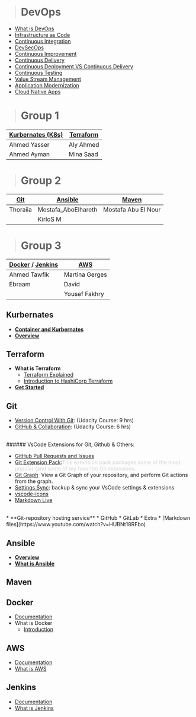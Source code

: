 > # **DevOps**

* [What is DevOps](https://www.youtube.com/watch?v=UbtB4sMaaNM&list=PLOspHqNVtKAAm1dmyiR9WMmw1UBoOwZVj)
* [Infrastructure as Code](https://www.youtube.com/watch?v=zWw2wuiKd5o&list=PLOspHqNVtKAAm1dmyiR9WMmw1UBoOwZVj&index=2)
* [Continuous Integration](https://www.youtube.com/watch?v=1er2cjUq1UI&list=PLOspHqNVtKAAm1dmyiR9WMmw1UBoOwZVj&index=3)
* [DevSecOps](https://www.youtube.com/watch?v=J73MELGF6u0&list=PLOspHqNVtKAAm1dmyiR9WMmw1UBoOwZVj&index=4)
* [Continuous Improvement](https://www.youtube.com/watch?v=iITmoI0s1DQ&list=PLOspHqNVtKAAm1dmyiR9WMmw1UBoOwZVj&index=5)
* [Continuous Delivery](https://www.youtube.com/watch?v=2TTU5BB-k9U&list=PLOspHqNVtKAAm1dmyiR9WMmw1UBoOwZVj&index=6)
* [Continuous Deployment VS Continuous Delivery](https://www.youtube.com/watch?v=LNLKZ4Rvk8w&list=PLOspHqNVtKAAm1dmyiR9WMmw1UBoOwZVj&index=7)
* [Continuous Testing](https://www.youtube.com/watch?v=RYQbmjLgubM&list=PLOspHqNVtKAAm1dmyiR9WMmw1UBoOwZVj&index=9)
* [Value Stream Management](https://www.youtube.com/watch?v=Yto8nUeki-s&list=PLOspHqNVtKAAm1dmyiR9WMmw1UBoOwZVj&index=10)
* [Application Modernization](https://www.youtube.com/watch?v=RJ3UQSxwGFY&list=PLOspHqNVtKAAm1dmyiR9WMmw1UBoOwZVj&index=11)
* [Cloud Native Apps](https://www.youtube.com/watch?v=9Ik96SBaIvs&list=PL7bmigfV0EqQ_rPUq3TrJfa0MZ-bfUenn&index=2)

> # Group 1

| [Kurbernates (K8s)](https://github.com/MinaSaad47/OSC_Mod_DevOps#Kurbernates) | [Terraform](https://github.com/MinaSaad47/OSC_Mod_DevOps#Terraform) |
| ----------------- | --------- |
| Ahmed Yasser | Aly Ahmed |
| Ahmed Ayman | Mina Saad |

> # Group 2

| [Git](https://github.com/MinaSaad47/OSC_Mod_DevOps#git-) | [Ansible](https://github.com/MinaSaad47/OSC_Mod_DevOps#ansible) | [Maven](https://github.com/MinaSaad47/OSC_Mod_DevOps#maven) |
| --- | ------- | ----- |
| Thoraiia | Mostafa\_AboElhareth | Mostafa Abu El Nour |
|  | KirloS M |  |

> # Group 3

| [Docker](https://github.com/MinaSaad47/OSC_Mod_DevOps#Docker) / [Jenkins](https://github.com/MinaSaad47/OSC_Mod_DevOps#Jenkins) | [AWS](https://github.com/MinaSaad47/OSC_Mod_DevOps#AWS) |
| ---------------- | --- |
| Ahmed Tawfik | Martina Gerges |
| Ebraam | David |
|  | Yousef Fakhry |

## **Kurbernates**

* [**Container and Kurbernates**](https://www.youtube.com/watch?v=gFozhTXOx18&list=PL7bmigfV0EqQ_rPUq3TrJfa0MZ-bfUenn&index=1)
* [**Overview**](https://www.youtube.com/watch?v=PH-2FfFD2PU)

## **Terraform**

* **What is Terraform**
    * [Terraform Explained](https://www.youtube.com/watch?v=HmxkYNv1ksg&list=PLOspHqNVtKAAm1dmyiR9WMmw1UBoOwZVj&index=18)
    * [Introduction to HashiCorp Terraform](https://www.youtube.com/watch?v=h970ZBgKINg)
* [**Get Started**](https://learn.hashicorp.com/terraform)

## **Git**

* [Version Control With Git](https://bit.ly/3cie9Si): (Udacity Course: 9 hrs)
* [GitHub & Collaboration](https://bit.ly/3ev0usx): (Udacity Course: 6 hrs)

<br>
###### VsCode Extensions for Git, Github & Others:

* [GitHub Pull Requests and Issues](https://bit.ly/2XjQcFY)
* [Git Extension Pack](https://bit.ly/3ch2Aeg):<span class="colour" style="color:rgb(212, 212, 212)">This extension pack packages some of the most popular (and some of my favorite) Git extensions.</span>
* [Git Graph](https://bit.ly/2ZTDgYY)<span class="colour" style="color: rgb(204, 204, 204);">: </span>View a Git Graph of your repository, and perform Git actions from the graph.
* [Settings Sync](https://bit.ly/2MevPUj): backup & sync your VsCode settings & extensions
* [vscode-icons](https://bit.ly/3cki3Kg)
* [Markdown Live](https://bit.ly/2Xa8N7t)<span class="colour" style="color:rgb(255, 255, 255)">: Real-time markdown Editor & Viewer (WYSIWYG)</span>

<br>
* **Git-repository hosting service**
    * GitHub
    * GitLab
* Extra
    * [Markdown files](https://www.youtube.com/watch?v=HUBNt18RFbo)

## **Ansible**

* [**Overview**](https://www.ansible.com/resources/get-started)
* [**What is Ansible**](https://www.youtube.com/watch?v=St__HLMZ8qQ)

## **Maven**

## **Docker**

* [Documentation](https://docs.docker.com/)
* What is Docker
    * [Introduction](https://youtu.be/wi-MGFhrad0)

## **AWS**

* [Documentation](https://docs.aws.amazon.com/index.html?nc2=h_ql_doc_do)
* [What is AWS](https://youtu.be/EUFOW6a-_24)

## **Jenkins**

* [Documentation](https://jenkins.io/doc/)
* [What is Jenkins](https://youtu.be/yz3tyeA3Fe0)